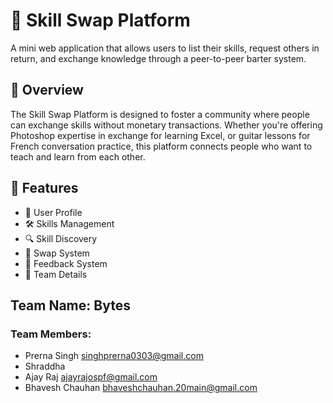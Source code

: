 # 🤝 Skill Swap Platform
A mini web application that allows users to list their skills, request others in return, and exchange knowledge through a peer-to-peer barter system.

## 📖 Overview
The Skill Swap Platform is designed to foster a community where people can exchange skills without monetary transactions. Whether you're offering Photoshop expertise in exchange for learning Excel, or guitar lessons for French conversation practice, this platform connects people who want to teach and learn from each other.

## 🚀 Features
- 👤 User Profile
- 🛠️ Skills Management
- 🔍 Skill Discovery
- 🔁 Swap System
- 🌟 Feedback System
- 👥 Team Details
## Team Name: Bytes
### Team Members:

 * Prerna Singh singhprerna0303@gmail.com
 * Shraddha
 * Ajay Raj ajayrajospf@gmail.com 
 * Bhavesh Chauhan bhaveshchauhan.20main@gmail.com
